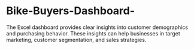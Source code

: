 # Bike-Buyers-Dashboard-
The Excel dashboard provides clear insights into customer demographics and purchasing behavior. These insights can help businesses in target marketing, customer segmentation, and sales strategies.  
